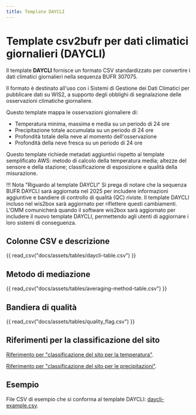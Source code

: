 ```yaml
---
title: Template DAYCLI
---
```


# Template csv2bufr per dati climatici giornalieri (DAYCLI)

Il template **DAYCLI** fornisce un formato CSV standardizzato per convertire i dati climatici giornalieri nella sequenza BUFR 307075.

Il formato è destinato all'uso con i Sistemi di Gestione dei Dati Climatici per pubblicare dati su WIS2, a supporto degli obblighi di segnalazione delle osservazioni climatiche giornaliere.

Questo template mappa le osservazioni giornaliere di:

 - Temperatura minima, massima e media su un periodo di 24 ore
 - Precipitazione totale accumulata su un periodo di 24 ore
 - Profondità totale della neve al momento dell'osservazione
 - Profondità della neve fresca su un periodo di 24 ore

Questo template richiede metadati aggiuntivi rispetto al template semplificato AWS: metodo di calcolo della temperatura media; altezze del sensore e della stazione; classificazione di esposizione e qualità della misurazione.

!!! Nota "Riguardo al template DAYCLI"
    Si prega di notare che la sequenza BUFR DAYCLI sarà aggiornata nel 2025 per includere informazioni aggiuntive e bandiere di controllo di qualità (QC) riviste. Il template DAYCLI incluso nel wis2box sarà aggiornato per riflettere questi cambiamenti. L'OMM comunicherà quando il software wis2box sarà aggiornato per includere il nuovo template DAYCLI, permettendo agli utenti di aggiornare i loro sistemi di conseguenza.

## Colonne CSV e descrizione

{{ read_csv("docs/assets/tables/daycli-table.csv") }}

## Metodo di mediazione

{{ read_csv("docs/assets/tables/averaging-method-table.csv") }}

## Bandiera di qualità

{{ read_csv("docs/assets/tables/quality_flag.csv") }}

## Riferimenti per la classificazione del sito

[Riferimento per "classificazione del sito per la temperatura"](https://library.wmo.int/idviewer/35625/839).

[Riferimento per "classificazione del sito per le precipitazioni"](https://library.wmo.int/idviewer/35625/840).

## Esempio

File CSV di esempio che si conforma al template DAYCLI: [daycli-example.csv](/sample-data/daycli-example.csv).
